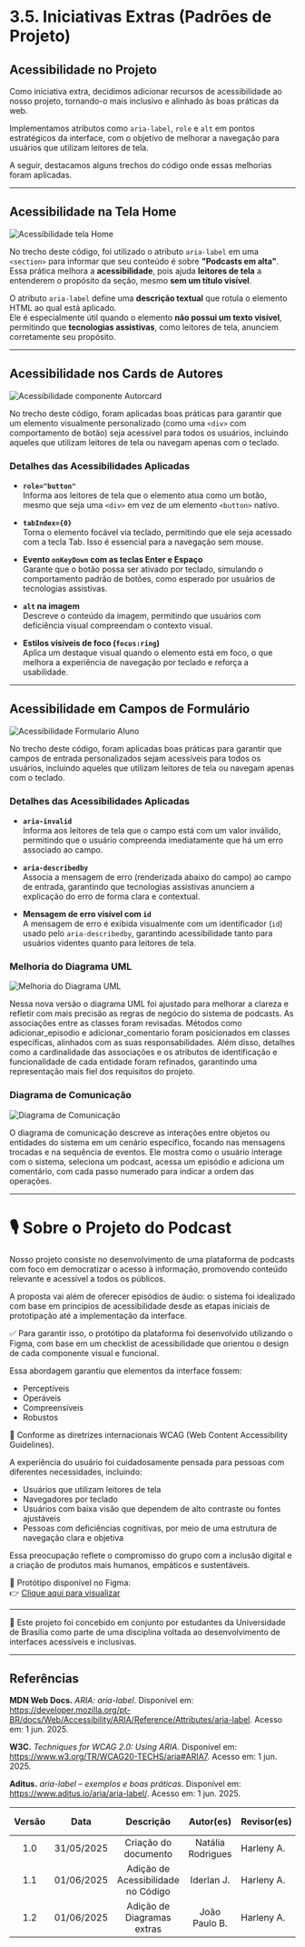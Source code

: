 # 3.5. Iniciativas Extras (Padrões de Projeto)

## Acessibilidade no Projeto

Como iniciativa extra, decidimos adicionar recursos de acessibilidade ao nosso projeto, tornando-o mais inclusivo e alinhado às boas práticas da web. 

Implementamos atributos como `aria-label`, `role` e `alt` em pontos estratégicos da interface, com o objetivo de melhorar a navegação para usuários que utilizam leitores de tela. 

A seguir, destacamos alguns trechos do código onde essas 
melhorias foram aplicadas.

---

## Acessibilidade na Tela Home

![Acessibilidade tela Home](../_media/home_acess.png)


No trecho deste código, foi utilizado o atributo `aria-label` em uma `<section>` para informar que seu conteúdo é sobre **"Podcasts em alta"**.  
Essa prática melhora a **acessibilidade**, pois ajuda **leitores de tela** a entenderem o propósito da seção, mesmo **sem um título visível**.

O atributo `aria-label` define uma **descrição textual** que rotula o elemento HTML ao qual está aplicado.  
Ele é especialmente útil quando o elemento **não possui um texto visível**, permitindo que **tecnologias assistivas**, como leitores de tela, anunciem corretamente seu propósito.
 
 ---

## Acessibilidade nos Cards de Autores

![Acessibilidade componente Autorcard](../_media/autocard_acess.png)

No trecho deste código, foram aplicadas boas práticas para garantir que um elemento visualmente personalizado (como uma `<div>` com comportamento de botão) seja acessível para todos os usuários, incluindo aqueles que utilizam leitores de tela ou navegam apenas com o teclado.

### Detalhes das Acessibilidades Aplicadas

- **`role="button"`**  
  Informa aos leitores de tela que o elemento atua como um botão, mesmo que seja uma `<div>` em vez de um elemento `<button>` nativo.

- **`tabIndex={0}`**  
  Torna o elemento focável via teclado, permitindo que ele seja acessado com a tecla Tab. Isso é essencial para a navegação sem mouse.

- **Evento `onKeyDown` com as teclas Enter e Espaço**  
  Garante que o botão possa ser ativado por teclado, simulando o comportamento padrão de botões, como esperado por usuários de tecnologias assistivas.

- **`alt` na imagem**  
  Descreve o conteúdo da imagem, permitindo que usuários com deficiência visual compreendam o contexto visual.

- **Estilos visíveis de foco (`focus:ring`)**  
  Aplica um destaque visual quando o elemento está em foco, o que melhora a experiência de navegação por teclado e reforça a usabilidade.

---

## Acessibilidade em Campos de Formulário

 ![Acessibilidade Formulario Aluno](../_media/alunoForm_acess.png)


No trecho deste código, foram aplicadas boas práticas para garantir que campos de entrada personalizados sejam acessíveis para todos os usuários, incluindo aqueles que utilizam leitores de tela ou navegam apenas com o teclado.

### Detalhes das Acessibilidades Aplicadas

- **`aria-invalid`**  
  Informa aos leitores de tela que o campo está com um valor inválido, permitindo que o usuário compreenda imediatamente que há um erro associado ao campo.

- **`aria-describedby`**  
  Associa a mensagem de erro (renderizada abaixo do campo) ao campo de entrada, garantindo que tecnologias assistivas anunciem a explicação do erro de forma clara e contextual.

- **Mensagem de erro visível com `id`**  
  A mensagem de erro é exibida visualmente com um identificador (`id`) usado pelo `aria-describedby`, garantindo acessibilidade tanto para usuários videntes quanto para leitores de tela.

### Melhoria do Diagrama UML

![Melhoria do Diagrama UML](_media/Diagrama/DiagramaUMLatualizado.png)

Nessa nova versão o diagrama UML foi ajustado para melhorar a clareza e refletir com mais precisão as regras de negócio do sistema de podcasts. As associações entre as classes foram revisadas. Métodos como adicionar_episodio e adicionar_comentario foram posicionados em classes específicas, alinhados com as suas responsabilidades. Além disso, detalhes como a cardinalidade das associações e os atributos de identificação e funcionalidade de cada entidade foram refinados, garantindo uma representação mais 
fiel dos requisitos do projeto.


### Diagrama de Comunicação


 ![Diagrama de Comunicação](_media/Diagrama/DiagramadeComunicação.png)

O diagrama de comunicação descreve as interações entre objetos ou entidades do sistema em um cenário específico, focando nas mensagens trocadas e na sequência de eventos. Ele mostra como o usuário interage com o sistema, seleciona um podcast, acessa um episódio e adiciona um comentário, com cada passo numerado para indicar a ordem das operações.

---
# 🎙️ Sobre o Projeto do Podcast

Nosso projeto consiste no desenvolvimento de uma plataforma de podcasts com foco em democratizar o acesso à informação, promovendo conteúdo relevante e acessível a todos os públicos. 

A proposta vai além de oferecer episódios de áudio: o sistema foi idealizado com base em princípios de acessibilidade desde as etapas iniciais de prototipação até a implementação da interface.

✅ Para garantir isso, o protótipo da plataforma foi desenvolvido utilizando o Figma, com base em um checklist de acessibilidade que orientou o design de cada componente visual e funcional.

Essa abordagem garantiu que elementos da interface fossem:

- Perceptíveis  
- Operáveis  
- Compreensíveis  
- Robustos  

🔎 Conforme as diretrizes internacionais WCAG (Web Content Accessibility Guidelines).

A experiência do usuário foi cuidadosamente pensada para pessoas com diferentes necessidades, incluindo:

- Usuários que utilizam leitores de tela  
- Navegadores por teclado  
- Usuários com baixa visão que dependem de alto contraste ou fontes ajustáveis  
- Pessoas com deficiências cognitivas, por meio de uma estrutura de navegação clara e objetiva  

Essa preocupação reflete o compromisso do grupo com a inclusão digital e a criação de produtos mais humanos, empáticos e sustentáveis.

🎨 Protótipo disponível no Figma:  
👉 [Clique aqui para visualizar](https://www.figma.com/your-link-aqui)

---

📅 Este projeto foi concebido em conjunto por estudantes da Universidade de Brasília como parte de uma disciplina voltada ao desenvolvimento de interfaces acessíveis e inclusivas.


---

## Referências

**MDN Web Docs.** *ARIA: aria-label*. Disponível em: <https://developer.mozilla.org/pt-BR/docs/Web/Accessibility/ARIA/Reference/Attributes/aria-label>. Acesso em: 1 jun. 2025.

**W3C.** *Techniques for WCAG 2.0: Using ARIA*. Disponível em: <https://www.w3.org/TR/WCAG20-TECHS/aria#ARIA7>. Acesso em: 1 jun. 2025.

**Aditus.** *aria-label – exemplos e boas práticas*. Disponível em: <https://www.aditus.io/aria/aria-label/>. Acesso em: 1 jun. 2025.



| Versão |    Data    |        Descrição         |    Autor(es)    |  Revisor(es)     |  Detalhes da Revisão  |  
| :----: | :--------: | :----------------------: | :-------------: | :----------------| :---------------------|
|  1.0   | 31/05/2025 |   Criação do documento   | Natália Rodrigues | Harleny A.     |Adição de versionamento|
|  1.1   | 01/06/2025 |   Adição de Acessibilidade no Código   | Iderlan J. | Harleny A.    | Rexto revisado|
|  1.2   | 01/06/2025 |   Adição de Diagramas extras   | João Paulo B. |  Harleny A.   | Caminho de diagrama revisado|

